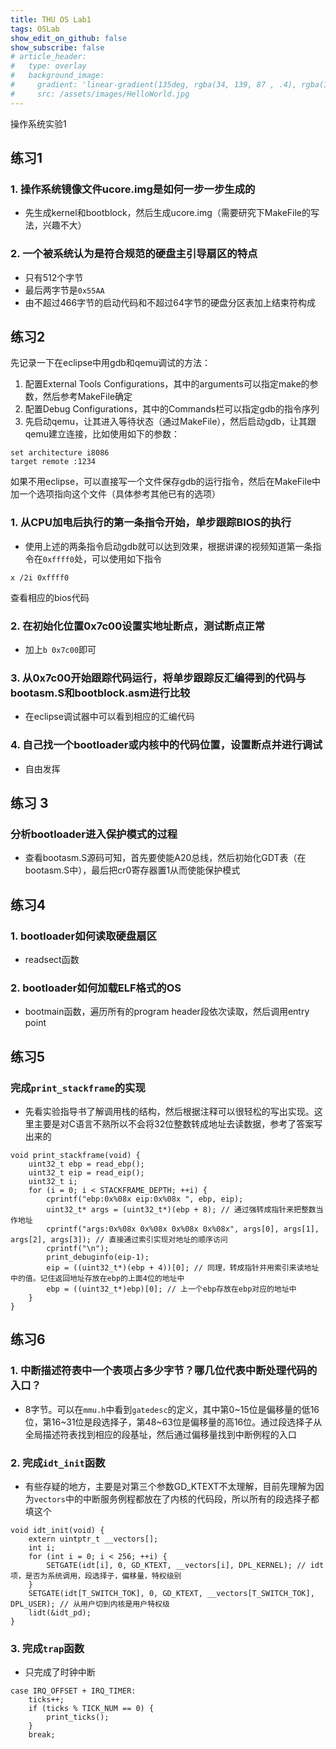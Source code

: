 ```yaml
---
title: THU OS Lab1
tags: OSLab
show_edit_on_github: false
show_subscribe: false
# article_header:
#   type: overlay
#   background_image:
#     gradient: 'linear-gradient(135deg, rgba(34, 139, 87 , .4), rgba(139, 34, 139, .4))'
#     src: /assets/images/HelloWorld.jpg
---
```

操作系统实验1
<!--more-->
## 练习1
### 1. 操作系统镜像文件ucore.img是如何一步一步生成的
- 先生成kernel和bootblock，然后生成ucore.img（需要研究下MakeFile的写法，兴趣不大）

### 2. 一个被系统认为是符合规范的硬盘主引导扇区的特点
- 只有512个字节
- 最后两字节是`0x55AA`
- 由不超过466字节的启动代码和不超过64字节的硬盘分区表加上结束符构成

## 练习2
先记录一下在eclipse中用gdb和qemu调试的方法：
1. 配置External Tools Configurations，其中的arguments可以指定make的参数，然后参考MakeFile确定
2. 配置Debug Configurations，其中的Commands栏可以指定gdb的指令序列
3. 先启动qemu，让其进入等待状态（通过MakeFile），然后启动gdb，让其跟qemu建立连接，比如使用如下的参数：
```
set architecture i8086
target remote :1234
```

如果不用eclipse，可以直接写一个文件保存gdb的运行指令，然后在MakeFile中加一个选项指向这个文件（具体参考其他已有的选项）

### 1. 从CPU加电后执行的第一条指令开始，单步跟踪BIOS的执行
- 使用上述的两条指令启动gdb就可以达到效果，根据讲课的视频知道第一条指令在`0xffff0`处，可以使用如下指令
```
x /2i 0xffff0
```
查看相应的bios代码

### 2. 在初始化位置0x7c00设置实地址断点，测试断点正常
- 加上`b 0x7c00`即可

### 3. 从0x7c00开始跟踪代码运行，将单步跟踪反汇编得到的代码与bootasm.S和bootblock.asm进行比较
- 在eclipse调试器中可以看到相应的汇编代码

### 4. 自己找一个bootloader或内核中的代码位置，设置断点并进行调试
- 自由发挥

## 练习 3
### 分析bootloader进入保护模式的过程
- 查看bootasm.S源码可知，首先要使能A20总线，然后初始化GDT表（在bootasm.S中），最后把cr0寄存器置1从而使能保护模式

## 练习4
### 1. bootloader如何读取硬盘扇区
- readsect函数
### 2. bootloader如何加载ELF格式的OS
- bootmain函数，遍历所有的program header段依次读取，然后调用entry point

## 练习5
### 完成`print_stackframe`的实现
- 先看实验指导书了解调用栈的结构，然后根据注释可以很轻松的写出实现。这里主要是对C语言不熟所以不会将32位整数转成地址去读数据，参考了答案写出来的
```
void print_stackframe(void) {
    uint32_t ebp = read_ebp();
    uint32_t eip = read_eip();
    uint32_t i;
    for (i = 0; i < STACKFRAME_DEPTH; ++i) {
        cprintf("ebp:0x%08x eip:0x%08x ", ebp, eip);
        uint32_t* args = (uint32_t*)(ebp + 8); // 通过强转成指针来把整数当作地址
        cprintf("args:0x%08x 0x%08x 0x%08x 0x%08x", args[0], args[1], args[2], args[3]); // 直接通过索引实现对地址的顺序访问
        cprintf("\n");
        print_debuginfo(eip-1);
        eip = ((uint32_t*)(ebp + 4))[0]; // 同理，转成指针并用索引来读地址中的值。记住返回地址存放在ebp的上面4位的地址中
        ebp = ((uint32_t*)ebp)[0]; // 上一个ebp存放在ebp对应的地址中
    }
}
```

## 练习6
### 1. 中断描述符表中一个表项占多少字节？哪几位代表中断处理代码的入口？
- 8字节。可以在`mmu.h`中看到`gatedesc`的定义，其中第0~15位是偏移量的低16位，第16~31位是段选择子，第48~63位是偏移量的高16位。通过段选择子从全局描述符表找到相应的段基址，然后通过偏移量找到中断例程的入口

### 2. 完成`idt_init`函数
- 有些存疑的地方，主要是对第三个参数GD_KTEXT不太理解，目前先理解为因为`vectors`中的中断服务例程都放在了内核的代码段，所以所有的段选择子都填这个
```
void idt_init(void) {
    extern uintptr_t __vectors[];
    int i;
    for (int i = 0; i < 256; ++i) {
        SETGATE(idt[i], 0, GD_KTEXT, __vectors[i], DPL_KERNEL); // idt项，是否为系统调用，段选择子，偏移量，特权级别
    }
    SETGATE(idt[T_SWITCH_TOK], 0, GD_KTEXT, __vectors[T_SWITCH_TOK], DPL_USER); // 从用户切到内核是用户特权级
    lidt(&idt_pd);
}
```

### 3. 完成`trap`函数
- 只完成了时钟中断
```
case IRQ_OFFSET + IRQ_TIMER:
    ticks++;
    if (ticks % TICK_NUM == 0) {
        print_ticks();
    }
    break;
```